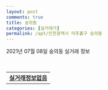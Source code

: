 ```yaml
---
layout: post
comments: true
title: 숭의동
categories: [실거래가]
permalink: /apt/인천광역시 미추홀구 숭의동
---
```


2021년 07월 08일 숭의동 실거래 정보

<script type="text/javascript">
  google.charts.load('current', {'packages':['corechart']});
  google.charts.setOnLoadCallback(drawChart);

  function drawChart() {
    var data = google.visualization.arrayToDataTable([['거래일', '매매', '전월세', '전매'], ['20-07', 32, 19, 4], ['20-08', 29, 39, 1], ['20-09', 18, 12, 1], ['20-10', 16, 22, 4], ['20-11', 15, 25, 5], ['20-12', 26, 34, 3], ['21-01', 23, 27, 6], ['21-02', 17, 25, 8], ['21-03', 27, 38, 5], ['21-04', 27, 26, 3], ['21-05', 34, 22, 2], ['21-06', 14, 23, 1], ['21-07', 0, 4, 0]]);

    var options = {
      title: '최근 1년간 유형별 거래량 추이',
      legend: { position: 'bottom' }
    };

    var chart = new google.visualization.LineChart(document.getElementById('columnchart_material'));
    chart.draw(data, (options));년간 
  }
</script>

<div id="columnchart_material" style="width: 95%; margin-left: -35px; display: block"></div>
<br>
<table>
  <tr>
    <td colspan="4" style="font-weight: bold;"><a href="https://search.naver.com/search.naver?query=숭의동 실거래정보없음">실거래정보없음</a></td>
  </tr>
    
</table>
    